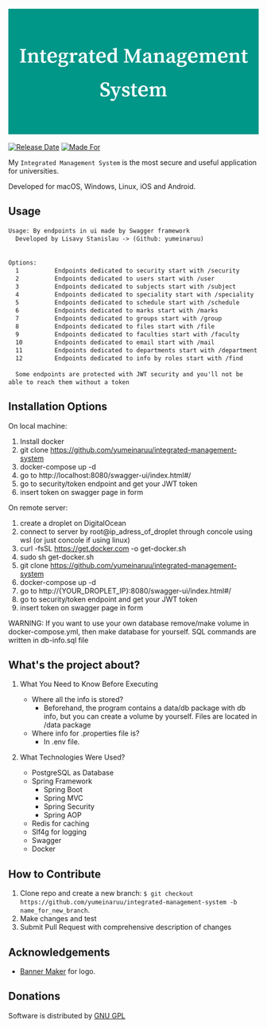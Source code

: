 ![Integrated Management System](pics/Integrated_Management_System.png)

[![Release Date](https://img.shields.io/badge/Released%20In-May-blue)](https://img.shields.io/badge/Released%20In-December-blue)   [![Made For](https://img.shields.io/badge/Made%20For-C71%20Group-blue)](https://img.shields.io/badge/Made%20For-C71%20Group-blue)

My `Integrated Management System` is the most secure and useful application for universities.

Developed for macOS, Windows, Linux, iOS and Android.

**Usage**
---

```
Usage: By endpoints in ui made by Swagger framework
  Developed by Lisavy Stanislau -> (Github: yumeinaruu)


Options:
  1          Endpoints dedicated to security start with /security
  2          Endpoints dedicated to users start with /user
  3          Endpoints dedicated to subjects start with /subject
  4          Endpoints dedicated to speciality start with /speciality
  5          Endpoints dedicated to schedule start with /schedule
  6          Endpoints dedicated to marks start with /marks
  7          Endpoints dedicated to groups start with /group
  8          Endpoints dedicated to files start with /file
  9          Endpoints dedicated to faculties start with /faculty
  10         Endpoints dedicated to email start with /mail
  11         Endpoints dedicated to departments start with /department
  12         Endpoints dedicated to info by roles start with /find

  Some endpoints are protected with JWT security and you'll not be able to reach them without a token
```

**Installation Options**
---
 On local machine:
  1. Install docker
  2. git clone https://github.com/yumeinaruu/integrated-management-system
  3. docker-compose up -d
  4. go to http://localhost:8080/swagger-ui/index.html#/
  5. go to security/token endpoint and get your JWT token
  6. insert token on swagger page in form
  
 On remote server:
 1. create a droplet on DigitalOcean
  2. connect to server by root@ip_adress_of_droplet through concole using wsl (or just concole if using linux)
  3. curl -fsSL https://get.docker.com -o get-docker.sh
  4. sudo sh get-docker.sh
  5. git clone https://github.com/yumeinaruu/integrated-management-system
  6. docker-compose up -d
  7. go to http://{YOUR_DROPLET_IP}:8080/swagger-ui/index.html#/
  8. go to security/token endpoint and get your JWT token
  9. insert token on swagger page in form

WARNING: If you want to use your own database remove/make volume in docker-compose.yml, then make database for yourself. SQL commands are written in db-info.sql file


**What's the project about?**
---

1. What You Need to Know Before Executing

    + Where all the info is stored?
        - Beforehand, the program contains a data/db package with db info, but you can create a volume by yourself. Files are located in /data package 
    + Where info for .properties file is?
        - In .env file.
2. What Technologies Were Used?
    + PostgreSQL as Database
    + Spring Framework 
        - Spring Boot
        - Spring MVC
        - Spring Security
        - Spring AOP
    + Redis for caching
    + Slf4g for logging
    + Swagger
    + Docker

**How to Contribute**
---
1. Clone repo and create a new branch: `$ git checkout https://github.com/yumeinaruu/integrated-management-system -b name_for_new_branch`.
2. Make changes and test
3. Submit Pull Request with comprehensive description of changes


**Acknowledgements**
---

+ [Banner Maker](https://banner.godori.dev/) for logo.

**Donations**
---

Software is distributed by [GNU GPL](https://www.gnu.org/licenses/gpl-3.0.txt)
